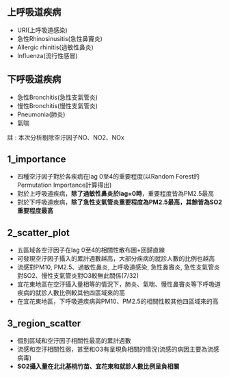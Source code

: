 ## 上呼吸道疾病
* URI(上呼吸道感染)
* 急性Rhinosinusitis(急性鼻竇炎)
* Allergic rhinitis(過敏性鼻炎)
* Influenza(流行性感冒)
## 下呼吸道疾病
* 急性Bronchitis(急性支氣管炎)
* 慢性Bronchitis(慢性支氣管炎)
* Pneumonia(肺炎)
* 氣喘
  
註 : 本次分析剔除空汙因子NO、NO2、NOx  
## 1_importance
* 四種空汙因子對於各疾病在lag 0至4的重要程度(以Random Forest的Permutation Importance計算得出)
* 對於上呼吸道疾病，**除了過敏性鼻炎於lag=0時**，重要程度皆為PM2.5最高
* 對於下呼吸道疾病，**除了急性支氣管炎重要程度為PM2.5最高，其餘皆為SO2重要程度最高**
## 2_scatter_plot
* 五區域各空汙因子在lag 0至4的相關性散布圖+回歸直線
* 可發現空汙因子攝入的累計週數越高，大部分疾病的就診人數的比例也越高
* 流感對PM10, PM2.5、過敏性鼻炎, 上呼吸道感染, 急性鼻竇炎, 急性支氣管炎對SO2、慢性支氣管炎對O3較無此關係(7/32)
* 宜花東地區在空汙攝入量相等的情況下，肺炎、氣喘、慢性鼻竇炎等下呼吸道疾病的就診人數比例較其他四區域來的高
* 在宜花東地區，下呼吸道疾病與PM10、PM2.5的相關性較其他四區域來的高
## 3_region_scatter
* 個別區域和空汙因子相關性最高的累計週數
* 流感和空汙相關性弱，甚至和O3有呈現負相關的情況(流感的病因主要為流感病毒)
* **SO2攝入量在北北基桃竹苗、宜花東和就診人數比例呈負相關**
